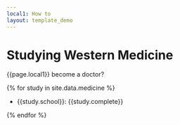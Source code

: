 ```yaml
---
local1: How to
layout: template_demo
---
```


# Studying Western Medicine

{{page.local1}} become a doctor?

{% for study in site.data.medicine %}

-  {{study.school}}: {{study.complete}}

{% endfor %}


